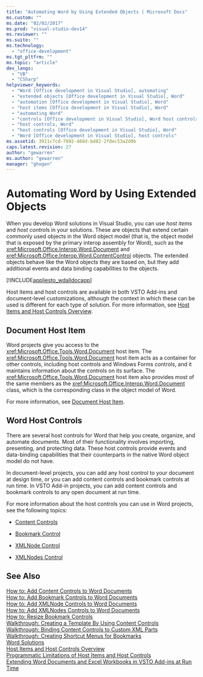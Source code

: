 ```yaml
---
title: "Automating Word by Using Extended Objects | Microsoft Docs"
ms.custom: ""
ms.date: "02/02/2017"
ms.prod: "visual-studio-dev14"
ms.reviewer: ""
ms.suite: ""
ms.technology: 
  - "office-development"
ms.tgt_pltfrm: ""
ms.topic: "article"
dev_langs: 
  - "VB"
  - "CSharp"
helpviewer_keywords: 
  - "Word [Office development in Visual Studio], automating"
  - "extended objects [Office development in Visual Studio], Word"
  - "automation [Office development in Visual Studio], Word"
  - "host items [Office development in Visual Studio], Word"
  - "automating Word"
  - "controls [Office development in Visual Studio], Word host controls"
  - "host controls, Word"
  - "host controls [Office development in Visual Studio], Word"
  - "Word [Office development in Visual Studio], host controls"
ms.assetid: 3911c7cd-7092-468d-bd82-2fdec53a2d9b
caps.latest.revision: 27
author: "gewarren"
ms.author: "gewarren"
manager: "ghogen"
---
```

# Automating Word by Using Extended Objects
  When you develop Word solutions in Visual Studio, you can use *host items* and *host control*s in your solutions. These are objects that extend certain commonly used objects in the Word object model (that is, the object model that is exposed by the primary interop assembly for Word), such as the <xref:Microsoft.Office.Interop.Word.Document> and <xref:Microsoft.Office.Interop.Word.ContentControl> objects. The extended objects behave like the Word objects they are based on, but they add additional events and data binding capabilities to the objects.  
  
 [!INCLUDE[appliesto_wdalldocapp](../vsto/includes/appliesto-wdalldocapp-md.md)]  
  
 Host items and host controls are available in both VSTO Add-ins and document-level customizations, although the context in which these can be used is different for each type of solution. For more information, see [Host Items and Host Controls Overview](../vsto/host-items-and-host-controls-overview.md).  
  
## Document Host Item  
 Word projects give you access to the <xref:Microsoft.Office.Tools.Word.Document> host item. The <xref:Microsoft.Office.Tools.Word.Document> host item acts as a container for other controls, including host controls and Windows Forms controls, and it maintains information about the controls on its surface. The <xref:Microsoft.Office.Tools.Word.Document> host item also provides most of the same members as the <xref:Microsoft.Office.Interop.Word.Document> class, which is the corresponding class in the object model of Word.  
  
 For more information, see [Document Host Item](../vsto/document-host-item.md).  
  
## Word Host Controls  
 There are several host controls for Word that help you create, organize, and automate documents. Most of their functionality involves importing, presenting, and protecting data. These host controls provide events and data-binding capabilities that their counterparts in the native Word object model do not have.  
  
 In document-level projects, you can add any host control to your document at design time, or you can add content controls and bookmark controls at run time. In VSTO Add-in projects, you can add content controls and bookmark controls to any open document at run time.  
  
 For more information about the host controls you can use in Word projects, see the following topics:  
  
-   [Content Controls](../vsto/content-controls.md)  
  
-   [Bookmark Control](../vsto/bookmark-control.md)  
  
-   [XMLNode Control](../vsto/xmlnode-control.md)  
  
-   [XMLNodes Control](../vsto/xmlnodes-control.md)  
  
## See Also  
 [How to: Add Content Controls to Word Documents](../vsto/how-to-add-content-controls-to-word-documents.md)   
 [How to: Add Bookmark Controls to Word Documents](../vsto/how-to-add-bookmark-controls-to-word-documents.md)   
 [How to: Add XMLNode Controls to Word Documents](../vsto/how-to-add-xmlnode-controls-to-word-documents.md)   
 [How to: Add XMLNodes Controls to Word Documents](../vsto/how-to-add-xmlnodes-controls-to-word-documents.md)   
 [How to: Resize Bookmark Controls](../vsto/how-to-resize-bookmark-controls.md)   
 [Walkthrough: Creating a Template By Using Content Controls](../vsto/walkthrough-creating-a-template-by-using-content-controls.md)   
 [Walkthrough: Binding Content Controls to Custom XML Parts](../vsto/walkthrough-binding-content-controls-to-custom-xml-parts.md)   
 [Walkthrough: Creating Shortcut Menus for Bookmarks](../vsto/walkthrough-creating-shortcut-menus-for-bookmarks.md)   
 [Word Solutions](../vsto/word-solutions.md)   
 [Host Items and Host Controls Overview](../vsto/host-items-and-host-controls-overview.md)   
 [Programmatic Limitations of Host Items and Host Controls](../vsto/programmatic-limitations-of-host-items-and-host-controls.md)   
 [Extending Word Documents and Excel Workbooks in VSTO Add-ins at Run Time](../vsto/extending-word-documents-and-excel-workbooks-in-vsto-add-ins-at-run-time.md)  
  
  